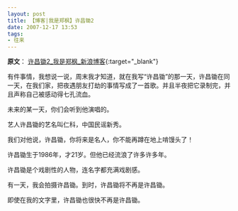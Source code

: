 ```yaml
---
layout: post
title: 【博客|我是郑枫】许昌锄2
date: 2007-12-17 13:53
tags:
- 往来
---
```

**原文**：
[许昌锄2_我是郑枫_新浪博客](http://blog.sina.com.cn/s/blog_4fdfc95d01007w1e.html){:target="_blank"}

 有件事情，我想说一说，周末我才知道，就在我写“许昌锄”的那一天，许昌锄在同一天，在我们家，把夜遇朋友打劫的事情写成了一首歌。并且半夜把它录制完，并且声称自己被感动得七孔流血。

未来的某一天，你们会听到他演唱的。

艺人许昌锄的艺名叫仁科，中国民谣新秀。

我们对他说，许昌锄，你将来是名人，你不能再蹲在地上啃馒头了！

许昌锄生于1986年，才21岁。但他已经流浪了许多许多年。

许昌锄是个戏剧性的人物，连名字都充满戏剧感。

有一天，我会拍摄许昌锄。到时，许昌锄将不再是许昌锄。

即使在我的文字里，许昌锄也很快不再是许昌锄。
